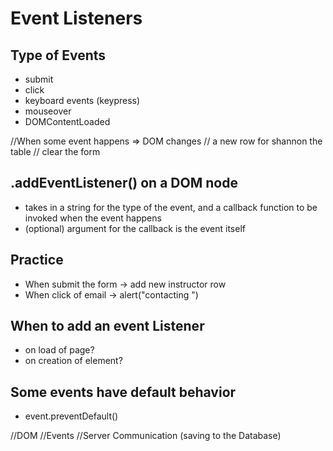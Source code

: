 # Event Listeners
## Type of Events
- submit
- click
- keyboard events (keypress)
- mouseover
- DOMContentLoaded


//When some event happens => DOM changes
 // a new row for shannon the table
 // clear the form


## .addEventListener() on a DOM node
- takes in a string for the type of the event, and a callback function to be invoked when the event happens
- (optional) argument for the callback is the event itself


## Practice
- When submit the form -> add new instructor row
- When click of email -> alert("contacting <email> ")


## When to add an event Listener
- on load of page?
- on creation of element?



## Some events have default behavior
- event.preventDefault()


//DOM
//Events
//Server Communication (saving to the Database)
